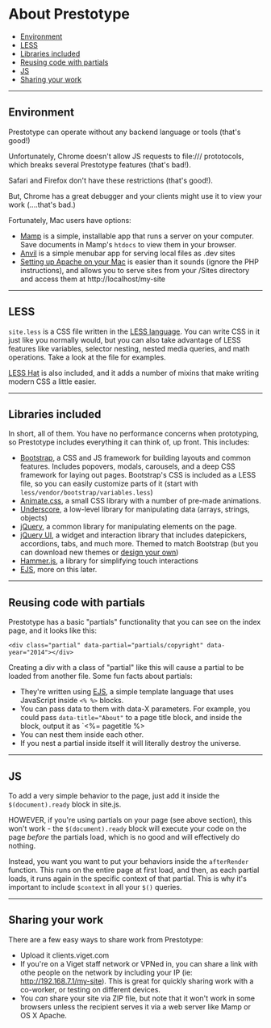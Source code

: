 # About Prestotype

- [Environment](#environment)
- [LESS](#less)
- [Libraries included](#libraries-included)
- [Reusing code with partials](#reusing-code-with-partials)
- [JS](#js)
- [Sharing your work](#sharing-your-work)

<hr>

## Environment

Prestotype can operate without any backend language or tools (that's good!)

Unfortunately, Chrome doesn't allow JS requests to file:/// prototocols, which breaks several Prestotype features (that's bad!).

Safari and Firefox don't have these restrictions (that's good!).

But, Chrome has a great debugger and your clients might use it to view your work (....that's bad.)

Fortunately, Mac users have options:

* [Mamp](http://www.mamp.info/en/) is a simple, installable app that runs a server on your computer. Save documents in Mamp's `htdocs` to view them in your browser.
* [Anvil](http://anvilformac.com/) is a simple menubar app for serving local files as .dev sites
* [Setting up Apache on your Mac](http://ole.michelsen.dk/blog/setup-local-web-server-apache-php-macos-x-mavericks/) is easier than it sounds (ignore the PHP instructions), and allows you to serve sites from your /Sites directory and access them at http://localhost/my-site

<hr>

## LESS

`site.less` is a CSS file written in the [LESS language](http://lesscss.org/features/). You can write CSS in it just like you normally would, but you can also take advantage of LESS features like variables, selector nesting, nested media queries, and math operations. Take a look at the file for examples.

[LESS Hat](https://github.com/madebysource/lesshat/blob/master/README.md#list-of-mixins) is also included, and it adds a number of mixins that make writing modern CSS a little easier.

<hr>

## Libraries included

In short, all of them. You have no performance concerns when prototyping, so Prestotype includes everything it can think of, up front. This includes:

* [Bootstrap](http://getbootstrap.com/2.3.2/getting-started.html), a CSS and JS framework for building layouts and common features. Includes popovers, modals, carousels, and a deep CSS framework for laying out pages. Bootstrap's CSS is included as a LESS file, so you can easily customize parts of it (start with `less/vendor/bootstrap/variables.less`)
* [Animate.css](http://daneden.github.io/animate.css/), a small CSS library with a number of pre-made animations.
* [Underscore](http://underscorejs.org/), a low-level library for manipulating data (arrays, strings, objects)
* [jQuery](http://api.jquery.com/), a common library for manipulating elements on the page.
* [jQuery UI](http://api.jqueryui.com/), a widget and interaction library that includes datepickers, accordions, tabs, and much more. Themed to match Bootstrap (but you can download new themes or [design your own](http://jqueryui.com/themeroller/))
* [Hammer.js](https://github.com/EightMedia/hammer.js/wiki), a library for simplifying touch interactions
* [EJS](http://embeddedjs.com/), more on this later.

<hr>

## Reusing code with partials

Prestotype has a basic "partials" functionality that you can see on the index page, and it looks like this:

```
<div class="partial" data-partial="partials/copyright" data-year="2014"></div>
```

Creating a div with a class of "partial" like this will cause a partial to be loaded from another file. Some fun facts about partials:

* They're written using [EJS](http://embeddedjs.com/), a simple template language that uses JavaScript inside `<% %>` blocks.
* You can pass data to them with data-X parameters. For example, you could pass `data-title="About"` to a page title block, and inside the block, output it as `<%= pagetitle %>
* You can nest them inside each other.
* If you nest a partial inside itself it will literally destroy the universe.

<hr>

## JS

To add a very simple behavior to the page, just add it inside the `$(document).ready` block in site.js.

HOWEVER, if you're using partials on your page (see above section), this won't work - the `$(document).ready` block will execute your code on the page _before_ the partials load, which is no good and will effectively do nothing.

Instead, you want you want to put your behaviors inside the `afterRender` function. This runs on the entire page at first load, and then, as each partial loads, it runs again in the specific context of that partial. This is why it's important to include `$context` in all your `$()` queries.

<hr>

## Sharing your work

There are a few easy ways to share work from Prestotype:

* Upload it clients.viget.com
* If you're on a Viget staff network or VPNed in, you can share a link with othe people on the network by including your IP (ie: http://192.168.7.1/my-site). This is great for quickly sharing work with a co-worker, or testing on different devices.
* You _can_ share your site via ZIP file, but note that it won't work in some browsers unless the recipient serves it via a web server like Mamp or OS X Apache.
